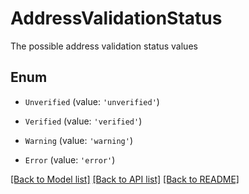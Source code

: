 # AddressValidationStatus

The possible address validation status values

## Enum

* `Unverified` (value: `'unverified'`)

* `Verified` (value: `'verified'`)

* `Warning` (value: `'warning'`)

* `Error` (value: `'error'`)

[[Back to Model list]](../README.md#documentation-for-models) [[Back to API list]](../README.md#documentation-for-api-endpoints) [[Back to README]](../README.md)
